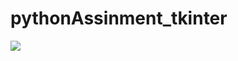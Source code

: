 # pythonAssinment_tkinter
<img src="https://i.ibb.co/P1SXHD2/Screenshot-from-2021-09-08-19-39-24.png" />
